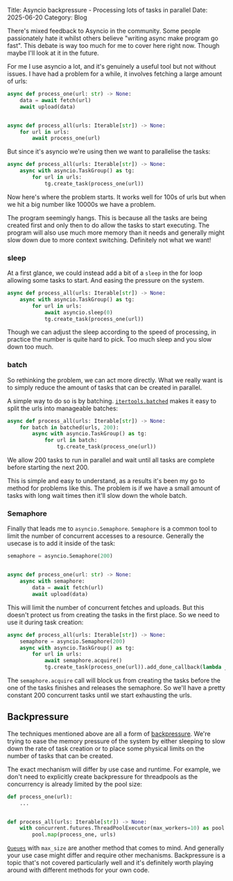 Title: Asyncio backpressure - Processing lots of tasks in parallel
Date: 2025-06-20
Category: Blog

There's mixed feedback to Asyncio in the community. Some people passionately hate it whilst others believe "writing async make program go fast". This debate is way too much for me to cover here right now. Though maybe I'll look at it in the future. 

For me I use asyncio a lot, and it's genuinely a useful tool but not without issues. I have had a problem for a while, it involves fetching a large amount of urls:

```py
async def process_one(url: str) -> None:
    data = await fetch(url)
    await upload(data)


async def process_all(urls: Iterable[str]) -> None:
    for url in urls:
        await process_one(url)
```

But since it's asyncio we're using then we want to parallelise the tasks:

```py
async def process_all(urls: Iterable[str]) -> None:
    async with asyncio.TaskGroup() as tg:
        for url in urls:
            tg.create_task(process_one(url))
```

Now here's where the problem starts. It works well for 100s of urls but when we hit a big number like 10000s we have a problem.

The program seemingly hangs. This is because all the tasks are being created first and only then to do allow the tasks to start executing. The program will also use much more memory than it needs and generally might slow down due to more context switching. Definitely not what we want!

### sleep
At a first glance, we could instead add a bit of a `sleep` in the for loop allowing some tasks to start. And easing the pressure on the system.

```py
async def process_all(urls: Iterable[str]) -> None:
    async with asyncio.TaskGroup() as tg:
        for url in urls:
            await asyncio.sleep(0)
            tg.create_task(process_one(url))
```
Though we can adjust the sleep according to the speed of processing, in practice the number is quite hard to pick. Too much sleep and you slow down too much. 


### batch
So rethinking the problem, we can act more directly. What we really want is to simply reduce the amount of tasks that can be created in parallel. 

A simple way to do so is by batching. [`itertools.batched`](https://docs.python.org/3/library/itertools.html#itertools.batched)
makes it easy to split the urls into manageable batches:

```py
async def process_all(urls: Iterable[str]) -> None:
    for batch in batched(urls, 200):
        async with asyncio.TaskGroup() as tg:
            for url in batch:
                tg.create_task(process_one(url))
```
We allow 200 tasks to run in parallel and wait until all tasks are complete before starting the next 200.

This is simple and easy to understand, as a results it's been my go to method for problems like this. The problem is if we have a small amount of tasks with long wait times then it'll slow down the whole batch. 

### Semaphore
Finally that leads me to `asyncio.Semaphore`. `Semaphore` is a common tool to limit the number of concurrent accesses to a resource. Generally the usecase is to add it inside of the task:

```py
semaphore = asyncio.Semaphore(200)


async def process_one(url: str) -> None:
    async with semaphore:
        data = await fetch(url)
        await upload(data)
```
This will limit the number of concurrent fetches and uploads. But this doesn't protect us from creating the tasks in the first place. So we need to use it during task creation:

```py
async def process_all(urls: Iterable[str]) -> None:
    semaphore = asyncio.Semaphore(200)
    async with asyncio.TaskGroup() as tg:
        for url in urls:
            await semaphore.acquire()
            tg.create_task(process_one(url)).add_done_callback(lambda _: semaphore.release())
```

The `semaphore.acquire` call will block us from creating the tasks before the one of the tasks finishes and releases the semaphore. So we'll have a pretty constant 200 concurrent tasks until we start exhausting the urls.

## Backpressure
The techniques mentioned above are all a form of [backpressure](https://en.wikipedia.org/wiki/Back_pressure). We're trying to ease the memory pressure of the system by either sleeping to slow down the rate of task creation or to place some physical limits on the number of tasks that can be created.

The exact mechanism will differ by use case and runtime. For example, we don't need to explicitly create backpressure for threadpools as the concurrency is already limited by the pool size: 

```py
def process_one(url):
    ...


def process_all(urls: Iterable[str]) -> None:
    with concurrent.futures.ThreadPoolExecutor(max_workers=10) as pool:
        pool.map(process_one, urls)
```

[`Queues`](https://docs.python.org/3/library/asyncio-queue.html#asyncio.Queue) with `max_size` are another method that comes to mind. And generally your use case might differ and require other mechanisms. Backpressure is a topic that's not covered particularly well and it's definitely worth playing around with different methods for your own code. 